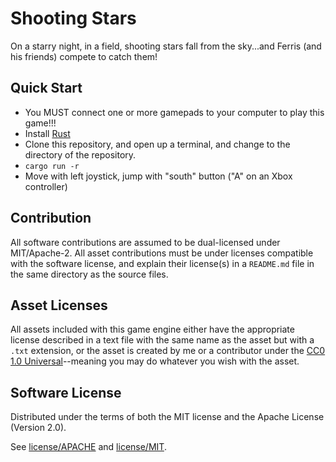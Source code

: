 # Shooting Stars

On a starry night, in a field, shooting stars fall from the sky...and Ferris (and his friends) compete to catch them!

## Quick Start

- You MUST connect one or more gamepads to your computer to play this game!!!
- Install [Rust](https://www.rust-lang.org/tools/install)
- Clone this repository, and open up a terminal, and change to the directory of the repository.
- `cargo run -r`
- Move with left joystick, jump with "south" button ("A" on an Xbox controller)

## Contribution

All software contributions are assumed to be dual-licensed under MIT/Apache-2.  All asset contributions must be under licenses compatible with the software license, and explain their license(s) in a `README.md` file in the same directory as the source files.

## Asset Licenses

All assets included with this game engine either have the appropriate license described in a text file with the same name as the asset but with a `.txt` extension, or the asset is created by me or a contributor under the [CC0 1.0 Universal](https://creativecommons.org/publicdomain/zero/1.0/)--meaning you may do whatever you wish with the asset.

## Software License

Distributed under the terms of both the MIT license and the Apache License (Version 2.0).

See [license/APACHE](license/APACHE) and [license/MIT](license/MIT).
